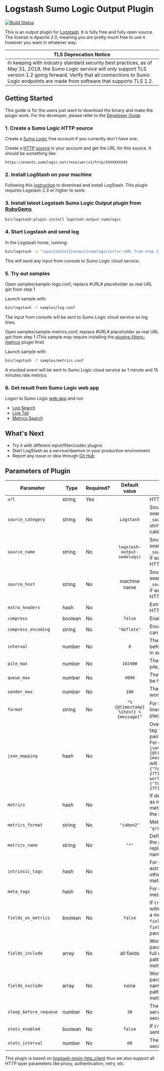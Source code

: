 # Logstash Sumo Logic Output Plugin
[![Build Status](https://travis-ci.org/SumoLogic/logstash-output-sumologic.svg?branch=master)](https://travis-ci.org/SumoLogic/logstash-output-sumologic)

This is an output plugin for [Logstash](https://github.com/elastic/logstash).
It is fully free and fully open source. The license is Apache 2.0, meaning you are pretty much free to use it however you want in whatever way.

| TLS Deprecation Notice |
| --- |
| In keeping with industry standard security best practices, as of May 31, 2018, the Sumo Logic service will only support TLS version 1.2 going forward. Verify that all connections to Sumo Logic endpoints are made from software that supports TLS 1.2. |

## Getting Started
This guide is for the users just want to download the binary and make the plugin work. For the developer, please refer to the [Developer Guide](DEVELOPER.md)

### 1. Create a Sumo Logic HTTP source
Create a [Sumo Logic](https://www.sumologic.com/) free account if you currently don't have one.

Create a [HTTP source](http://help.sumologic.com/Send_Data/Sources/HTTP_Source) in your account and get the URL for this source. It should be something like:
```
https://events.sumologic.net/receiver/v1/http/XXXXXXXXXX
```

### 2. Install LogStash on your machine
Following this [instruction](https://www.elastic.co/guide/en/logstash/current/getting-started-with-logstash.html) to download and install LogStash. This plugin requires Logstash 2.3 or higher to work.

### 3. Install latest Logstash Sumo Logic Output plugin from [RubyGems](https://rubygems.org/gems/logstash-output-sumologic)
```sh
bin/logstash-plugin install logstash-output-sumologic
```
### 4. Start Logstash and send log
In the Logstash home, running:
```sh
bin/logstash -e "input{stdin{}}output{sumologic{url=>'<URL from step 1>'}}"
```
This will send any input from console to Sumo Logic cloud service.

### 5. Try out samples
Open samples/sample-logs.conf, replace #URL# placeholder as real URL got from step 1

Launch sample with:
```sh
bin/logstash -f samples/log.conf
```
The input from console will be sent to Sumo Logic cloud service as log lines.

Open samples/sample-metrics.conf, replace #URL# placeholder as real URL got from step 1
(This sample may require installing the [plugins-filters-metrics](https://www.elastic.co/guide/en/logstash/current/plugins-filters-metrics.html) plugin first)

Launch sample with:
```sh
bin/logstash -f samples/metrics.conf
```
A mocked event will be sent to Sumo Logic cloud service as 1 minute and 15 minutes rate metrics.

### 6. Get result from Sumo Logic web app
Logon to Sumo Logic [web app](https://service.sumologic.com/) and run 
 - [Log Search](http://help.sumologic.com/Search)
 - [Live Tail](http://help.sumologic.com/Search/Live_Tail)
 - [Metrics Search](https://help.sumologic.com/Metrics)

## What's Next
- Try it with different input/filter/codec plugins
- Start LogStash as a service/daemon in your production environment 
- Report any issue or idea through [Git Hub](https://github.com/SumoLogic/logstash-output-sumologic)

## Parameters of Plugin
| Parameter              | Type    | Required? | Default value | Decription            |
| ---------------------- | ------- | --------- | :-----------: | --------------------- |
| `url`                  | string  | Yes       |               | HTTP Source URL
| `source_category`      | string  | No        | `Logstash`    | Source category to appear when searching in Sumo Logic by `_sourceCategory`. Using empty string if want keep source category of the HTTP source.
| `source_name`          | string  | No        | `logstash-output-sumologic` | Source name to appear when searching in Sumo Logic by `_sourceName`. Using empty string if want keep source name of the HTTP source.
| `source_host`          | string  | No        | machine name  | Source host to appear when searching in Sumo Logic by `_sourceHost`. Using empty string if want keep source host of the HTTP source.
| `extra_headers`        | hash    | No        |               | Extra fields need to be send in HTTP headers.
| `compress`             | boolean | No        | `false`       | Enable or disable compression.
| `compress_encoding`    | string  | No        | `"deflate"`   | Encoding method of comressing, can only be `"deflate"` or `"gzip"`.
| `interval`             | number  | No        | `0`           | The maximum time for waiting before sending the message pile, in seconds.
| `pile_max`             | number  | No        | `102400`      | The maximum size of message pile, in bytes.
| `queue_max`            | number  | No        | `4096`        | The maximum message piles can be hold in memory.
| `sender_max`           | number  | No        | `100`         | The maximum HTTP senders working in parallel.
| `format`               | string  | No        | `"%{@timestamp} %{host} %{message}"` | For log only, the formatter of log lines. Use `%{@json}` as the placeholder for whole event json.
| `json_mapping`         | hash    | No        |               | Override the structure of `{@json}` tag with the given key value pairs. <br />For example:<br />`json_mapping => { "foo" => "%{@timestamp}" "bar" => "%{message}" }`<br />will create messages as:<br />`{"foo":"2016-07-27T18:37:59.460Z","bar":"hello world"}`<br />`{"foo":"2016-07-27T18:38:01.222Z","bar":"bye!"}`
| `metrics`              | hash    | No        |               | If defined, the event will be sent as metrics. Keys will be the metrics name and values will be the metrics value.
| `metrics_format`       | string  | No        | `"cabon2"`    | Metrics format, can only be `"graphite"` or `"carbon2"`.
| `metrics_name`         | string  | No        | `"*"`         | Define the metric name looking, the placeholder "*" will be replaced with the actual metric name.
| `intrinsic_tags`       | hash    | No        |               | For carbon2 format only, send extra intrinsic key-value pairs other than `metric` (which is the metric name).
| `meta_tags`            | hash    | No        |               | For carbon2 format only, send metadata key-value pairs.
| `fields_as_metrics`    | boolean | No        | `false`       | If `true`, all fields in logstash event with number value will be sent as a metrics (with filtering by `fields_include` and `fields_exclude` ; the `metics` parameter is ignored.
| `fields_include`       | array   | No        | all fields    | Working with `fields_as_metrics` parameter, only the fields which full name matching these RegEx pattern(s) will be included in metrics.
| `fields_exclude`       | array   | No        | none          | Working with `fields_as_metrics` parameter, the fields which full name matching these RegEx pattern(s) will be ignored in metrics.
| `sleep_before_requeue` | number  | No       | `30`           | The message failed to send to server will be retried after (x) seconds
| `stats_enabled`        | boolean | No       | `false`        | If `true`, stats of this plugin will be sent as metrics
| `stats_interval`       | number  | No       | `60`           | The stats will be sent every (x) seconds

This plugin is based on [logstash-mixin-http_client](https://github.com/logstash-plugins/logstash-mixin-http_client) thus we also support all HTTP layer parameters like proxy, authentication, retry, etc.

